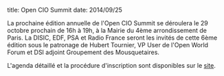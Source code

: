 title: Open CIO Summit 
date: 2014/09/25

La prochaine édition annuelle de l'Open CIO Summit se déroulera le 29 octobre prochain de 16h à 19h, à la Mairie du 4ème arrondissement de Paris.  La DISIC, EDF, PSA et Radio France seront les invités de cette 6ème édition sous le patronage de Hubert Tournier, VP User de l'Open World Forum et DSI adjoint Groupement des Mousquetaires.

L'agenda détaillé et la procédure d'inscription sont disponibles sur le [site](http://www.openciosummit.org/).
